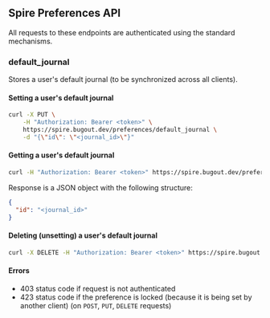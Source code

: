 ## Spire Preferences API

All requests to these endpoints are authenticated using the standard mechanisms.

### default_journal

Stores a user's default journal (to be synchronized across all clients).

#### Setting a user's default journal

```bash
curl -X PUT \
    -H "Authorization: Bearer <token>" \
    https://spire.bugout.dev/preferences/default_journal \
    -d "{\"id\": \"<journal_id>\"}"
```

#### Getting a user's default journal

```bash
curl -H "Authorization: Bearer <token>" https://spire.bugout.dev/preferences/default_journal
```

Response is a JSON object with the following structure:

```json
{
  "id": "<journal_id>"
}
```

#### Deleting (unsetting) a user's default journal

```bash
curl -X DELETE -H "Authorization: Bearer <token>" https://spire.bugout.dev/preferences/default_journal
```

#### Errors

- 403 status code if request is not authenticated
- 423 status code if the preference is locked (because it is being set by another client) (on `POST`, `PUT`, `DELETE` requests)
